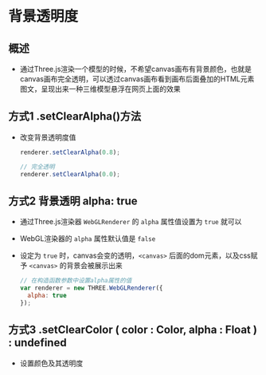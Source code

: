 # 背景透明度

## 概述

+ 通过Three.js渲染一个模型的时候，不希望canvas画布有背景颜色，也就是canvas画布完全透明，可以透过canvas画布看到画布后面叠加的HTML元素图文，呈现出来一种三维模型悬浮在网页上面的效果

## 方式1 .setClearAlpha()方法

+ 改变背景透明度值

  ```js
  renderer.setClearAlpha(0.8);
  ```

  ```js
  // 完全透明
  renderer.setClearAlpha(0.0);
  ```

## 方式2 背景透明 alpha: true

+ 通过Three.js渲染器 `WebGLRenderer` 的 `alpha` 属性值设置为 `true` 就可以
+ WebGL渲染器的 `alpha` 属性默认值是 `false`
+ 设定为 `true` 时，canvas会变的透明，`<canvas>` 后面的dom元素，以及css赋予 `<canvas>` 的背景会被展示出来

  ```js
  // 在构造函数参数中设置alpha属性的值
  var renderer = new THREE.WebGLRenderer({
    alpha: true
  });
  ```

## 方式3 .setClearColor ( color : Color, alpha : Float ) : undefined

+ 设置颜色及其透明度
